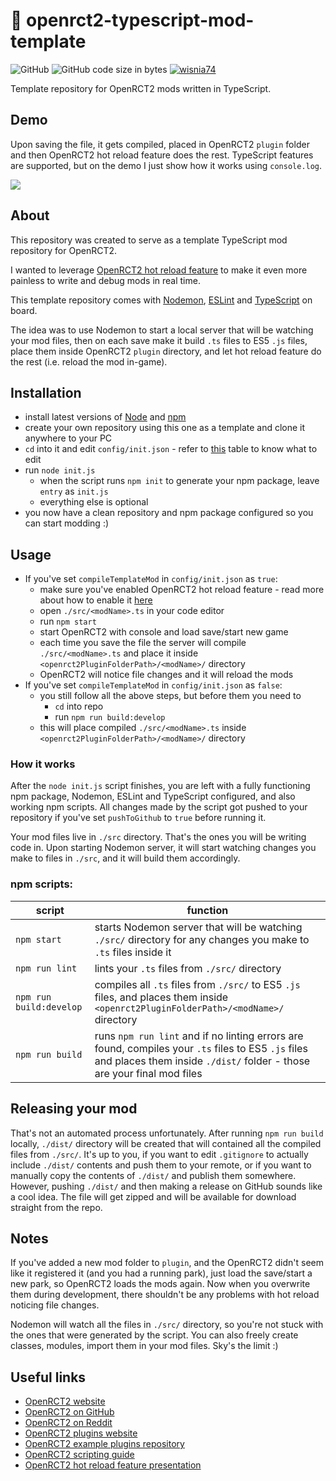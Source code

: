 # 🎢 openrct2-typescript-mod-template
![GitHub](https://img.shields.io/github/license/wisnia74/openrct2-typescript-mod-template) ![GitHub code size in bytes](https://img.shields.io/github/languages/code-size/wisnia74/openrct2-typescript-mod-template) [![wisnia74](https://circleci.com/gh/wisnia74/openrct2-typescript-mod-template/tree/master.svg?style=shield)](https://app.circleci.com/pipelines/github/wisnia74/openrct2-typescript-mod-template?branch=master)

Template repository for OpenRCT2 mods written in TypeScript.

## Demo
Upon saving the file, it gets compiled, placed in OpenRCT2 `plugin` folder and then OpenRCT2 hot reload feature does the rest. TypeScript features are supported, but on the demo I just show how it works using `console.log`.

![](https://github.com/wisnia74/openrct2-typescript-mod-template/blob/master/demo.gif)

## About

This repository was created to serve as a template TypeScript mod repository for OpenRCT2.

I wanted to leverage [OpenRCT2 hot reload feature](https://github.com/OpenRCT2/OpenRCT2/blob/develop/distribution/scripting.md#writing-scripts) to make it even more painless to write and debug mods in real time.

This template repository comes with [Nodemon](https://nodemon.io/), [ESLint](https://eslint.org/) and [TypeScript](https://www.typescriptlang.org/) on board.

The idea was to use Nodemon to start a local server that will be watching your mod files, then on each save make it build `.ts` files to ES5 `.js` files, place them inside OpenRCT2 `plugin` directory, and let hot reload feature do the rest (i.e. reload the mod in-game).

## Installation

- install latest versions of [Node](https://nodejs.org/en/) and [npm](https://www.npmjs.com/get-npm)
- create your own repository using this one as a template and clone it anywhere to your PC
- `cd` into it and edit `config/init.json` - refer to [this](https://github.com/wisnia74/openrct2-typescript-mod-template/tree/master/config) table to know what to edit
- run `node init.js`
  	- when the script runs `npm init` to generate your npm package, leave `entry` as `init.js`
  	- everything else is optional
- you now have a clean repository and npm package configured so you can start modding :)

## Usage

- If you've set `compileTemplateMod` in `config/init.json` as `true`:
	- make sure you've enabled OpenRCT2 hot reload feature - read more about how to enable it [here](https://github.com/wisnia74/openrct2-typescript-mod-template/blob/master/demo.gif)
	- open `./src/<modName>.ts` in your code editor
	- run `npm start`
	- start OpenRCT2 with console and load save/start new game
	- each time you save the file the server will compile `./src/<modName>.ts` and place it inside `<openrct2PluginFolderPath>/<modName>/` directory
	- OpenRCT2 will notice file changes and it will reload the mods
- If you've set `compileTemplateMod` in `config/init.json` as `false`:
	- you still follow all the above steps, but before them you need to
		- `cd` into repo
		- run `npm run build:develop`
	- this will place compiled `./src/<modName>.ts` inside `<openrct2PluginFolderPath>/<modName>/` directory

### How it works
After the `node init.js` script finishes, you are left with a fully functioning npm package, Nodemon, ESLint and TypeScript configured, and also working npm scripts. All changes made by the script got pushed to your repository if you've set `pushToGithub` to `true` before running it.

Your mod files live in `./src` directory. That's the ones you will be writing code in. 
Upon starting Nodemon server, it will start watching changes you make to files in `./src`, and it will build them accordingly.

### npm scripts:

|script|function|
|--|--|
|`npm start`|starts Nodemon server that will be watching `./src/` directory for any changes you make to `.ts` files inside it|
|`npm run lint`|lints your `.ts` files from `./src/` directory|
|`npm run build:develop`|compiles all `.ts` files from `./src/` to ES5 `.js` files, and places them inside `<openrct2PluginFolderPath>/<modName>/` directory|
|`npm run build`|runs `npm run lint` and if no linting errors are found, compiles your `.ts` files to ES5 `.js` files and places them inside `./dist/` folder - those are your final mod files|

## Releasing your mod

That's not an automated process unfortunately.
After running `npm run build` locally, `./dist/` directory will be created that will contained all the compiled files from `./src/`.
It's up to you, if you want to edit `.gitignore` to actually include `./dist/` contents and push them to your remote, or if you want to manually copy the contents of `./dist/` and publish them somewhere. However, pushing `./dist/` and then making a release on GitHub sounds like a cool idea. The file will get zipped and will be available for download straight from the repo.

## Notes

If you've added a new mod folder to `plugin`, and the OpenRCT2 didn't seem like it registered it (and you had a running park), just load the save/start a new park, so OpenRCT2 loads the mods again. Now when you overwrite them during development, there shouldn't be any problems with hot reload noticing file changes.

Nodemon will watch all the files in `./src/` directory, so you're not stuck with the ones that were generated by the script. You can also freely create classes, modules, import them in your mod files. Sky's the limit :)

## Useful links

- [OpenRCT2 website](https://openrct2.io/)
- [OpenRCT2 on GitHub](https://github.com/OpenRCT2)
- [OpenRCT2 on Reddit](https://www.reddit.com/r/openrct2)
- [OpenRCT2 plugins website](https://openrct2plugins.org/)
- [OpenRCT2 example plugins repository](https://github.com/OpenRCT2/plugin-samples)
- [OpenRCT2 scripting guide](https://github.com/OpenRCT2/OpenRCT2/blob/develop/distribution/scripting.md)
- [OpenRCT2 hot reload feature presentation](https://www.youtube.com/watch?v=jmjWzEhmDjk)
